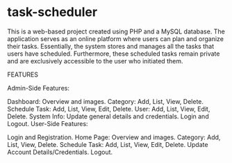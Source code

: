 # task-scheduler

This is a web-based project created using PHP and a MySQL database. The application serves as an online platform where users can plan and organize their tasks. Essentially, the system stores and manages all the tasks that users have scheduled. Furthermore, these scheduled tasks remain private and are exclusively accessible to the user who initiated them.

FEATURES

Admin-Side Features:

Dashboard: Overview and images.
Category: Add, List, View, Delete.
Schedule Task: Add, List, View, Edit, Delete.
User: Add, List, View, Edit, Delete.
System Info: Update general details and credentials.
Login and Logout.
User-Side Features:

Login and Registration.
Home Page: Overview and images.
Category: Add, List, View, Delete.
Schedule Task: Add, List, View, Edit, Delete.
Update Account Details/Credentials.
Logout.
